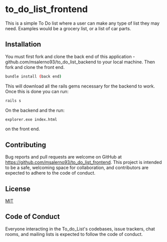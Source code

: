 # to_do_list_frontend
This is a simple To Do list where a user can make any type of list they may need. Examples would be a grocery list, or a list of car parts.

## Installation
You must first fork and clone the back end of this application - github.com/msalerno93/to_do_list_backend to your local machine. Then fork and clone the front end.
```bash
bundle install (back end)
```
This will download all the rails gems necessary for the backend to work. Once this is done you can run:
```bash
rails s
```
On the backend and the run:
```bash
explorer.exe index.html
```
on the front end.
## Contributing
Bug reports and pull requests are welcome on GitHub at https://github.com/msalerno93/to_do_list_frontend. This project is intended to be a safe, welcoming space for collaboration, and contributors are expected to adhere to the code of conduct.
## License
[MIT](https://choosealicense.com/licenses/mit/)
## Code of Conduct
Everyone interacting in the To_do_List's codebases, issue trackers, chat rooms, and mailing lists is expected to follow the code of conduct.

